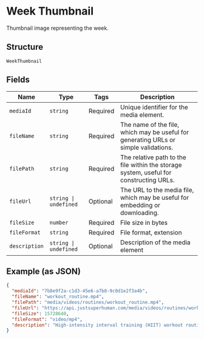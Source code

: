 
# Week Thumbnail

Thumbnail image representing the week.

## Structure

`WeekThumbnail`

## Fields

| Name | Type | Tags | Description |
|  --- | --- | --- | --- |
| `mediaId` | `string` | Required | Unique identifier for the media element. |
| `fileName` | `string` | Required | The name of the file, which may be useful for generating URLs or simple validations. |
| `filePath` | `string` | Required | The relative path to the file within the storage system, useful for constructing URLs. |
| `fileUrl` | `string \| undefined` | Optional | The URL to the media file, which may be useful for embedding or downloading. |
| `fileSize` | `number` | Required | File size in bytes |
| `fileFormat` | `string` | Required | File format, extension |
| `description` | `string \| undefined` | Optional | Description of the media element |

## Example (as JSON)

```json
{
  "mediaId": "7b8e9f2a-c1d3-45e6-a7b8-9c0d1e2f3a4b",
  "fileName": "workout_routine.mp4",
  "filePath": "media/videos/routines/workout_routine.mp4",
  "fileUrl": "https://api.justsuperhuman.com/media/videos/routines/workout_routine.mp4",
  "fileSize": 15728640,
  "fileFormat": "video/mp4",
  "description": "High-intensity interval training (HIIT) workout routine for beginners"
}
```

